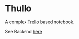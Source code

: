 # Thullo

A complex  <a href="https://trello.com/">Trello</a> based notebook.

See Backend <a href="https://github.com/yazaldefilimonepinto/thullo-api.git">here</a>
